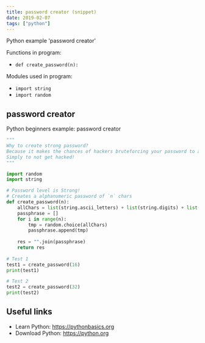 ```yaml
---
title: password creator (snippet)
date: 2019-02-07
tags: ["python"]
---
```

Python example 'password creator'

Functions in program: 
* `def create_password(n):`

Modules used in program: 
* `import string`
* `import random`

## password creator

Python beginners example: password creator

```python
"""
Why to create strong password?
Because it makes the chances of hackers bruteforcing your password to almost 0%
Simply to not get hacked!
"""

import random
import string

# Password level is Strong!
# Creates a alphanumeric password of `n` chars 
def create_password(n):
    allChars = list(string.ascii_letters) + list(string.digits) + list(string.punctuation)
    passphrase = []
    for i in range(n):
        tmp = random.choice(allChars)
        passphrase.append(tmp)
    
    res = "".join(passphrase)
    return res
    
# Test 1
test1 = create_password(16)
print(test1)

# Test 2 
test2 = create_password(32)
print(test2)


```

## Useful links

- Learn Python: https://pythonbasics.org
- Download Python: https://python.org
